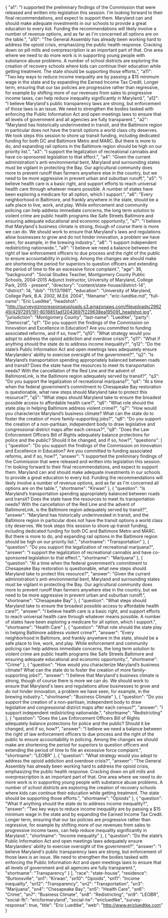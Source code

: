 {
  "a1": "I supported the preliminary findings of the Commission that were released and written into legislation this session. I'm looking forward to their final recommendations, and expect to support them. Maryland can and should make adequate investments in our schools to provide a great education to every kid. Funding the recommendations will likely involve a number of revenue options, and as far as I'm concerned all options are on the table.",
  "a10": "The General Assembly has already been working hard to address the opioid crisis, emphasizing the public health response. Cracking down on pill mills and overprescription is an important part of that. One area where we need to do more work is in supporting young people with substance abuse problems. A number of school districts are exploring the creation of recovery schools where kids can continue their education while getting treatment. The state should be supporting those efforts.",
  "a11": "Two key ways to reduce income inequality are by passing a $15 minimum wage in the state and by expanding the Earned Income Tax Credit. Longer term, ensuring that our tax policies are progressive rather than regressive, for example by shifting more of our revenues from sales to progressive income taxes, can help reduce inequality significantly in Maryland.",
  "a12": "I believe Maryland's public transparency laws are strong, but enforcement of those laws is an issue. We need to strengthen the bodies tasked with enforcing the Public Information Act and open meetings laws to ensure that all levels of government and all agencies are fully transparent.",
  "a2": "Maryland has historically underinvested in transit, and the Baltimore region in particular does not have the transit options a world class city deserves. We took steps this session to shore up transit funding, including dedicated funding for both DC and Baltimore Metro and MARC. But there is more to do, and expanding rail options in the Baltimore region should be high on our priority list.",
  "a3": "I support the legalization of recreational cannabis and have co-sponsored legislation to that effect.",
  "a4": "Given the current administration's anti-environmental bent, Maryland and surrounding states must be vigilant in protecting the Bay.  Our agricultural community does more to prevent runoff than farmers anywhere else in the country, but we need to be more aggressive in prevent urban and suburban runoff.",
  "a5": "I believe health care is a basic right, and support efforts to reach universal health care through whatever means possible. A number of states have been exploring a medicare for all option, which I support.",
  "a6": "Every neighborhood in Baltimore, and frankly anywhere in the state, should be a safe place to live, work, and play. While enforcement and community policing can help address immediate concerns, the long term solution to violent crime are public health programs like Safe Streets Baltimore and ensuring adequate educational and economic opportunity.",
  "a7": "I believe that Maryland's business climate is strong, though of course there is more we can do. We should work to ensure that Maryland's laws and regulations allow businesses to grow and do not hinder innovation, a problem we have seen, for example, in the brewing industry.",
  "a8": "I support independent redistricting nationwide.",
  "a9": "I believe we need a balance between the right of law enforcement officers to due process and the right of the public to ensure accountability in policing. Among the changes we should make are shortening the period for superiors to question officers and extending the period of time to file an excessive force complaint.",
  "age": 36,
  "background": "Social Studies Teacher, Montgomery County Public Schools, 2004-2015  Adjunct Instructor, University of Maryland,  College Park, 2015 - present",
  "directory": "content/state-house/district-14",
  "district": 14,
  "dob": "11/13/1981",
  "education": "University of Maryland, College Park, B.A. 2002, M.Ed. 2004",
  "filename": "eric-luedtke.md",
  "full-name": "Eric Luedtke",
  "headshot": "http://surveygizmoresponseuploads.s3.amazonaws.com/fileuploads/296249/4297291/191-8018851ad12043697f229638ea195091_headshot.jpg",
  "jurisdiction": "Montgomery County",
  "last-name": "Luedtke",
  "party": "Democrat",
  "q1": "Do you support the findings of the Commission on Innovation and Excellence in Education? Are you committed to funding associated reforms, and if so, how?",
  "q10": "What strategy would you adopt to address the opioid addiction and overdose crisis?",
  "q11": "What if anything should the state do to address income inequality?",
  "q12": "Do the state’s Public Information Act and open meetings laws adequately ensure Marylanders’ ability to exercise oversight of the government?",
  "q2": "Is Maryland’s transportation spending appropriately balanced between roads and transit? Does the state have the resources to meet its transportation needs? With the cancellation of the Red Line and the advent of BaltimoreLink, is the Baltimore region adequately served by transit?",
  "q3": "Do you support the legalization of recreational marijuana?",
  "q4": "At a time when the federal government’s commitment to Chesapeake Bay restoration is questionable, what new steps should Maryland take to protect this resource?",
  "q5": "What steps should Maryland take to ensure the broadest possible access to affordable health care?",
  "q6": "What role should the state play in helping Baltimore address violent crime?",
  "q7": "How would you characterize Maryland’s business climate? What can the state do to foster the creation of more family-supporting jobs?",
  "q8": "Do you support the creation of a non-partisan, independent body to draw legislative and congressional district maps after each census?",
  "q9": "Does the Law Enforcement Officers Bill of Rights adequately balance protections for police and the public? Should it be changed, and if so, how?",
  "questions": [
    {
      "question": "Do you support the findings of the Commission on Innovation and Excellence in Education? Are you committed to funding associated reforms, and if so, how?",
      "answer": "I supported the preliminary findings of the Commission that were released and written into legislation this session. I'm looking forward to their final recommendations, and expect to support them. Maryland can and should make adequate investments in our schools to provide a great education to every kid. Funding the recommendations will likely involve a number of revenue options, and as far as I'm concerned all options are on the table.",
      "shortname": "Kirwan"
    },
    {
      "question": "Is Maryland’s transportation spending appropriately balanced between roads and transit? Does the state have the resources to meet its transportation needs? With the cancellation of the Red Line and the advent of BaltimoreLink, is the Baltimore region adequately served by transit?",
      "answer": "Maryland has historically underinvested in transit, and the Baltimore region in particular does not have the transit options a world class city deserves. We took steps this session to shore up transit funding, including dedicated funding for both DC and Baltimore Metro and MARC. But there is more to do, and expanding rail options in the Baltimore region should be high on our priority list.",
      "shortname": "Transportation"
    },
    {
      "question": "Do you support the legalization of recreational marijuana?",
      "answer": "I support the legalization of recreational cannabis and have co-sponsored legislation to that effect.",
      "shortname": "Marijuana"
    },
    {
      "question": "At a time when the federal government’s commitment to Chesapeake Bay restoration is questionable, what new steps should Maryland take to protect this resource?",
      "answer": "Given the current administration's anti-environmental bent, Maryland and surrounding states must be vigilant in protecting the Bay.  Our agricultural community does more to prevent runoff than farmers anywhere else in the country, but we need to be more aggressive in prevent urban and suburban runoff.",
      "shortname": "Chesapeake Bay"
    },
    {
      "question": "What steps should Maryland take to ensure the broadest possible access to affordable health care?",
      "answer": "I believe health care is a basic right, and support efforts to reach universal health care through whatever means possible. A number of states have been exploring a medicare for all option, which I support.",
      "shortname": "Health Care"
    },
    {
      "question": "What role should the state play in helping Baltimore address violent crime?",
      "answer": "Every neighborhood in Baltimore, and frankly anywhere in the state, should be a safe place to live, work, and play. While enforcement and community policing can help address immediate concerns, the long term solution to violent crime are public health programs like Safe Streets Baltimore and ensuring adequate educational and economic opportunity.",
      "shortname": "Crime"
    },
    {
      "question": "How would you characterize Maryland’s business climate? What can the state do to foster the creation of more family-supporting jobs?",
      "answer": "I believe that Maryland's business climate is strong, though of course there is more we can do. We should work to ensure that Maryland's laws and regulations allow businesses to grow and do not hinder innovation, a problem we have seen, for example, in the brewing industry.",
      "shortname": "Business Climate"
    },
    {
      "question": "Do you support the creation of a non-partisan, independent body to draw legislative and congressional district maps after each census?",
      "answer": "I support independent redistricting nationwide.",
      "shortname": "Redistricting"
    },
    {
      "question": "Does the Law Enforcement Officers Bill of Rights adequately balance protections for police and the public? Should it be changed, and if so, how?",
      "answer": "I believe we need a balance between the right of law enforcement officers to due process and the right of the public to ensure accountability in policing. Among the changes we should make are shortening the period for superiors to question officers and extending the period of time to file an excessive force complaint.",
      "shortname": "LEOBR"
    },
    {
      "question": "What strategy would you adopt to address the opioid addiction and overdose crisis?",
      "answer": "The General Assembly has already been working hard to address the opioid crisis, emphasizing the public health response. Cracking down on pill mills and overprescription is an important part of that. One area where we need to do more work is in supporting young people with substance abuse problems. A number of school districts are exploring the creation of recovery schools where kids can continue their education while getting treatment. The state should be supporting those efforts.",
      "shortname": "Opioids"
    },
    {
      "question": "What if anything should the state do to address income inequality?",
      "answer": "Two key ways to reduce income inequality are by passing a $15 minimum wage in the state and by expanding the Earned Income Tax Credit. Longer term, ensuring that our tax policies are progressive rather than regressive, for example by shifting more of our revenues from sales to progressive income taxes, can help reduce inequality significantly in Maryland.",
      "shortname": "Income inequality"
    },
    {
      "question": "Do the state’s Public Information Act and open meetings laws adequately ensure Marylanders’ ability to exercise oversight of the government?",
      "answer": "I believe Maryland's public transparency laws are strong, but enforcement of those laws is an issue. We need to strengthen the bodies tasked with enforcing the Public Information Act and open meetings laws to ensure that all levels of government and all agencies are fully transparent.",
      "shortname": "Transparency"
    }
  ],
  "race": "state-house",
  "residence": "Burtonsville",
  "sn1": "Kirwan",
  "sn10": "Opioids",
  "sn11": "Income inequality",
  "sn12": "Transparency",
  "sn2": "Transportation",
  "sn3": "Marijuana",
  "sn4": "Chesapeake Bay",
  "sn5": "Health Care",
  "sn6": "Crime",
  "sn7": "Business Climate",
  "sn8": "Redistricting",
  "sn9": "LEOBR",
  "social-fb": "ericformaryland",
  "social-tw": "ericluedtke",
  "survey-response": true,
  "title": "Eric Luedtke",
  "web": "http://www.ericluedtke.com"
}
